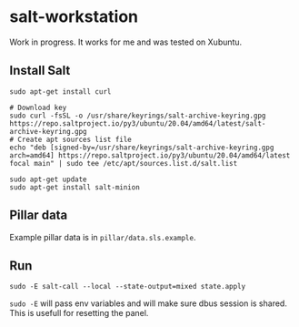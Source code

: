 # salt-workstation

Work in progress. It works for me and was tested on Xubuntu.

## Install Salt

    sudo apt-get install curl
    
    # Download key
    sudo curl -fsSL -o /usr/share/keyrings/salt-archive-keyring.gpg https://repo.saltproject.io/py3/ubuntu/20.04/amd64/latest/salt-archive-keyring.gpg
    # Create apt sources list file
    echo "deb [signed-by=/usr/share/keyrings/salt-archive-keyring.gpg arch=amd64] https://repo.saltproject.io/py3/ubuntu/20.04/amd64/latest focal main" | sudo tee /etc/apt/sources.list.d/salt.list

    sudo apt-get update
    sudo apt-get install salt-minion

## Pillar data

Example pillar data is in `pillar/data.sls.example`.

## Run

    sudo -E salt-call --local --state-output=mixed state.apply

`sudo -E` will pass env variables and will make sure dbus session is shared. This is usefull for resetting the panel.
